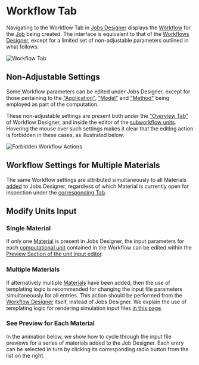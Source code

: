 # Workflow Tab

Navigating to the Workflow Tab in [Jobs Designer](overview.md) displays the [Workflow](../workflows/overview.md) for the [Job](../jobs/overview.md) being created. The interface is equivalent to that of the [Workflows Designer](../workflow-designer/overview.md), except for a limited set of non-adjustable parameters outlined in what follows.

![Workflow Tab](../images/jobs-designer/workflow-tab.png "Workflow Tab")

## Non-Adjustable Settings

Some Workflow parameters can be edited under Jobs Designer, except for those pertaining to the ["Application"](../software/applications.md), ["Model"](../models/overview.md) and ["Method"](../methods/overview.md) being employed as part of the computation. 
 
These non-adjustable settings are present both under the ["Overview Tab"](../workflow-designer/subworkflow-editor/overview.md) of Workflow Designer, and inside the editor of the [subworkflow units](../workflow-designer/unit-editor.md). Hovering the mouse over such settings makes it clear that the editing action is forbidden in these cases, as illustrated below.
 
 ![Forbidden Workflow Actions](../images/jobs-designer/forbidden-workflow-actions.png "Forbidden Workflow Actions")

## Workflow Settings for Multiple Materials

The same Workflow settings are attributed simultaneously to all Materials [added](actions-header-menu/select-materials.md) to Jobs Designer, regardless of which Material is currently open for inspection under the [corresponding Tab](materials-tab.md).

## Modify Units Input

### Single Material 

If only one [Material](../materials/overview.md) is present in Jobs Designer, the input parameters for each [computational unit](../workflows/components/units.md) contained in the Workflow can be edited within the [Preview Section of the unit input editor](../workflow-designer/unit-editor/input-templates.md#preview-of-the-input-file).

### Multiple Materials

If alternatively multiple [Materials](../materials/overview.md) have been added, then the use of templating logic is recommended for changing the input file parameters simultaneously for all entries. This action should be performed from the [Workflow Designer](../workflow-designer/overview.md) itself, instead of Jobs Designer. We explain the use of templating logic for rendering simulation input files [in this page](../workflows/templating/overview.md).

### See Preview for Each Material

In the animation below, we show how to cycle through the input file previews for a series of materials added to the Job Designer. Each entry can be selected in turn by clicking its corresponding radio button from the list on the right.

<img data-gifffer="/images/jobs-designer/unit-inputs-designer.gif">
